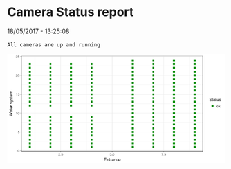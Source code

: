 Camera Status report
================
18/05/2017 - 13:25:08

    All cameras are up and running

![](camreport_files/figure-markdown_github/unnamed-chunk-2-1.png)
